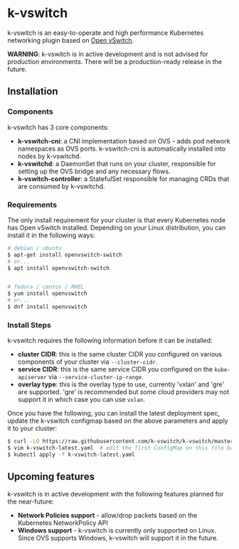 # k-vswitch

k-vswitch is an easy-to-operate and high performance Kubernetes networking plugin based on [Open vSwitch](https://www.openvswitch.org/).

**WARNING**: k-vswitch is in active development and is not advised for production environments. There will be a production-ready release in the future.

## Installation

### Components

k-vswitch has 3 core components:

* **k-vswitch-cni**: a CNI implementation based on OVS - adds pod network namespaces as OVS ports.
                     k-vswitch-cni is automatically installed into nodes by k-vswitchd.
* **k-vswitchd**: a DaemonSet that runs on your cluster, responsible for setting up the OVS bridge and any necessary flows.
* **k-vswitch-controller**: a StatefulSet responsible for managing CRDs that are consumed by k-vswitchd.

### Requirements

The only install requirement for your cluster is that every Kubernetes node has Open vSwitch installed.
Depending on your Linux distribution, you can install it in the following ways:

```bash
# debian / ubuntu
$ apt-get install openvswitch-switch
# or...
$ apt install openvswitch-switch


# fedora / centos / RHEL
$ yum install openvswitch
# or...
$ dnf install openvswitch
```

### Install Steps

k-vswitch requires the following information before it can be installed:

* **cluster CIDR**: this is the same cluster CIDR you configured on various components of your cluster via `--cluster-cidr`.
* **service CIDR**: this is the same service CIDR you configured on the `kube-apiserver` via `--service-cluster-ip-range`.
* **overlay type**: this is the overlay type to use, currently 'vxlan' and 'gre' are supported. 'gre' is recommended but some
           cloud providers may not support it in which case you can use `vxlan`.

Once you have the following, you can install the latest deployment spec, update the k-vswitch configmap based on the above
parameters and apply it to your cluster:

```bash
$ curl -LO https://raw.githubusercontent.com/k-vswitch/k-vswitch/master/deployment/k-vswitch-latest.yaml
$ vim k-vswitch-latest.yaml  # edit the first ConfigMap on this file based on your cluster configuration
$ kubectl apply -f k-vswitch-latest.yaml
```

## Upcoming features

k-vswitch is in active development with the following features planned for the near-future:

* **Network Policies support** - allow/drop packets based on the Kubernetes NetworkPolicy API
* **Windows support** - k-vswitch is currently only supported on Linux. Since OVS supports Windows, k-vswitch will support it in the future.
